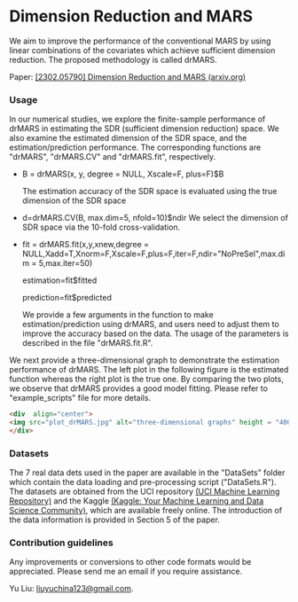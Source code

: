 # Dimension Reduction and MARS
We aim to improve the performance of the conventional MARS by using linear combinations of the covariates which achieve sufficient dimension reduction. The proposed methodology is called drMARS.

Paper: [[2302.05790] Dimension Reduction and MARS (arxiv.org)](https://arxiv.org/abs/2302.05790)

### Usage ###

In our numerical studies, we explore the finite-sample performance of drMARS in estimating the SDR (sufficient dimension reduction) space. We also examine the estimated dimension of the SDR space, and the estimation/prediction performance. The corresponding functions are "drMARS", "drMARS.CV" and "drMARS.fit", respectively. 

* B = drMARS(x, y, degree = NULL, Xscale=F, plus=F)$B

  The estimation accuracy of the SDR space is evaluated using the true dimension of the SDR space

* d=drMARS.CV(B, max.dim=5, nfold=10)$ndir
  We select the dimension of SDR space via the 10-fold cross-validation.

* fit = drMARS.fit(x,y,xnew,degree = NULL,Xadd=T,Xnorm=F,Xscale=F,plus=F,iter=F,ndir="NoPreSel",max.dim = 5,max.iter=50)

  estimation=fit$fitted
  
  prediction=fit$predicted
  
  We provide a few arguments in the function to make estimation/prediction using drMARS, and users need to adjust them to improve the accuracy based on the data. The usage of the parameters is described in the file "drMARS.fit.R".

We next provide a three-dimensional graph to demonstrate the estimation performance of drMARS. The left plot in the following figure is the estimated function whereas the right plot is the true one. By comparing the two plots, we observe that drMARS provides a good model fitting. Please refer to "example_scripts" file for more details. 

```html
<div  align="center">    
<img src="plot_drMARS.jpg" alt="three-dimensional graphs" height = "400" />
</div>
```

### Datasets ###

The 7 real data dets used in the paper are available in the "DataSets" folder which contain the data loading and pre-processing script ("DataSets.R"). The datasets are obtained from the UCI repository [(UCI Machine Learning Repository)](https://archive.ics.uci.edu/ml/index.php) and the Kaggle [(Kaggle: Your Machine Learning and Data Science Community)](https://www.kaggle.com/), which are available freely online. The introduction of the data information is provided in Section 5 of the paper.

### Contribution guidelines ###

Any improvements or conversions to other code formats would be appreciated. Please send me an email if you require assistance. 

Yu Liu: liuyuchina123@gmail.com.

